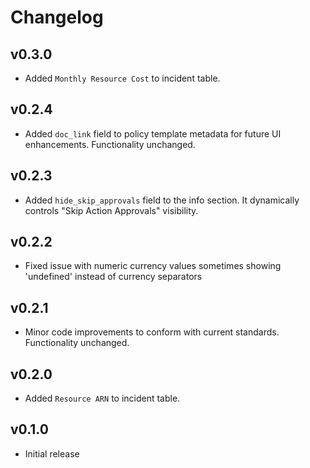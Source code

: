 # Changelog

## v0.3.0

- Added `Monthly Resource Cost` to incident table.

## v0.2.4

- Added `doc_link` field to policy template metadata for future UI enhancements. Functionality unchanged.

## v0.2.3

- Added `hide_skip_approvals` field to the info section. It dynamically controls "Skip Action Approvals" visibility.

## v0.2.2

- Fixed issue with numeric currency values sometimes showing 'undefined' instead of currency separators

## v0.2.1

- Minor code improvements to conform with current standards. Functionality unchanged.

## v0.2.0

- Added `Resource ARN` to incident table.

## v0.1.0

- Initial release
